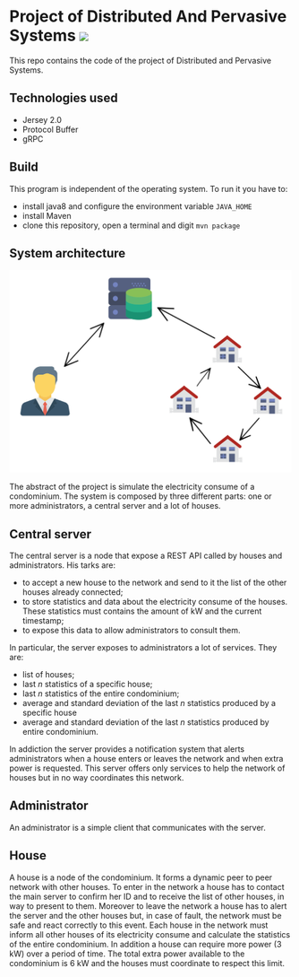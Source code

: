# Project of Distributed And Pervasive Systems ![](https://travis-ci.org/micheleantonazzi/distributed-and-pervasive-systems.svg?branch=develop)

This repo contains the code of the project of Distributed and Pervasive Systems.

## Technologies used

* Jersey 2.0
* Protocol Buffer
* gRPC

## Build
This program is independent of the operating system. To run it you have to:
* install java8 and configure the environment variable `JAVA_HOME`
* install Maven
* clone this repository, open a terminal and digit `mvn package`

## System architecture 

![System architecture](images/png/architecture.png)

The abstract of the project is simulate the electricity consume of a condominium. The system is composed by three different parts: one or more administrators, a central server and a lot of houses. 

## Central server

The central server is a node that expose a REST API called by houses and administrators. His tarks are:

* to accept a new house to the network and send to it the list of the other houses already connected;
* to store statistics and data about the electricity consume of the houses. These statistics must contains the amount of kW and the current timestamp;
* to expose this data to allow administrators to consult them.

In particular, the server exposes to administrators a lot of services. They are:

* list of houses;
* last *n* statistics of a specific house;
* last *n* statistics of the entire condominium;
* average and standard deviation of the last *n* statistics produced by a specific house
* average and standard deviation of the last *n* statistics produced by entire condominium.

In addiction the server provides a notification system that alerts administrators when a house enters or leaves the network and when extra power is requested. This server offers only services to help the network of houses but in no way coordinates this network.

## Administrator

An administrator is a simple client that communicates with the server. 

## House

A house is a node of the condominium. It forms a dynamic peer to peer network with other houses. To enter in the network a house has to contact the main server to confirm her ID and to receive the list of other houses, in way to present to them. Moreover to leave the network a house has to alert the server and the other houses but, in case of fault, the network must be safe and react correctly to this event. Each house in the network must inform all other houses of its electricity consume and calculate the statistics of the entire condominium. In addition a house can require more power (3 kW) over a period of time. The total extra power available to the condominium is 6 kW and the houses must coordinate to  respect this limit.